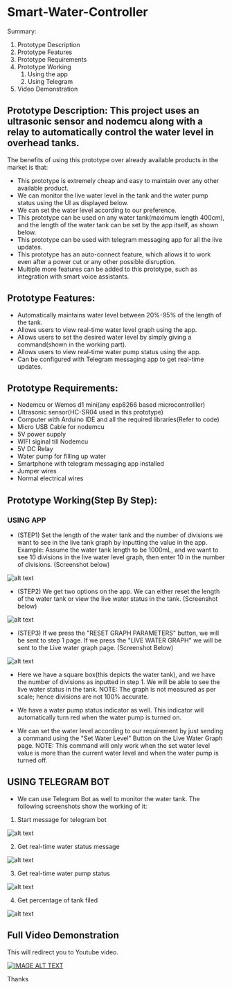 # Smart-Water-Controller

Summary:
1. Prototype Description
2. Prototype Features
3. Prototype Requirements
4. Prototype Working
      1. Using the app
      2. Using Telegram
5. Video Demonstration



## Prototype Description: This project uses an ultrasonic sensor and nodemcu along with a relay to automatically control the water level in overhead tanks. ## 
The benefits of using this prototype over already available products in the market is that:
* This prototype is extremely cheap and easy to maintain over any other available product.
* We can monitor the live water level in the tank and the water pump status using the UI as displayed below.
* We can set the water level according to our preference.
* This prototype can be used on any water tank(maximum length 400cm), and the length of the water tank can be set by the app itself, as shown below.
* This prototype can be used with telegram messaging app for all the live updates.
* This prototype has an auto-connect feature, which allows it to work even after a power cut or any other possible disruption. 
* Multiple more features can be added to this prototype, such as integration with smart voice assistants.
      



## Prototype Features: ##
* Automatically maintains water level between 20%-95% of the length of the tank. 
* Allows users to view real-time water level graph using the app. 
* Allows users to set the desired water level by simply giving a command(shown in the working part).
* Allows users to view real-time water pump status using the app.
* Can be configured with Telegram messaging app to get real-time updates.


## Prototype Requirements: ##
* Nodemcu or Wemos d1 mini(any esp8266 based microcontrolller)
* Ultrasonic sensor(HC-SR04 used in this prototype)
* Computer with Arduino IDE and all the required libraries(Refer to code)
* Micro USB Cable for nodemcu
* 5V power supply
* WIFI siginal till Nodemcu
* 5V DC Relay
* Water pump for filling up water
* Smartphone with telegram messaging app installed
* Jumper wires 
* Normal electrical wires 
      
 

## Prototype Working(Step By Step): ##

### USING APP ###

* (STEP1) Set the length of the water tank and the number of divisions we want to see in the live tank graph by inputting the value in the app. Example: Assume the water tank length to be 1000mL, and we want to see 10 divisions in the live water level graph, then enter 10 in the number of divisions. (Screenshot below)

![alt text](https://github.com/shubhamxbajaj/Smart-Water-Controller/blob/main/screenshots/Reset%20Page.jpeg)

* (STEP2) We get two options on the app. We can either reset the length of the water tank or view the live water status in the tank. (Screenshot below)

![alt text](https://github.com/shubhamxbajaj/Smart-Water-Controller/blob/main/screenshots/main_menu.jpg)

* (STEP3) If we press the "RESET GRAPH PARAMETERS" button, we will be sent to step 1 page. If we press the "LIVE WATER GRAPH" we will be sent to the Live water graph page. (Screenshot Below)

![alt text](https://github.com/shubhamxbajaj/Smart-Water-Controller/blob/main/screenshots/Live%20water%20graph.jpeg)

* Here we have a square box(this depicts the water tank), and we have the number of divisions as inputted in step 1. We will be able to see the live water status in the tank. NOTE: The graph is not measured as per scale; hence divisions are not 100% accurate. 

* We have a water pump status indicator as well. This indicator will automatically turn red when the water pump is turned on.

* We can set the water level according to our requirement by just sending a command using the "Set Water Level" Button on the Live Water Graph page. NOTE: This command will only work when the set water level value is more than the current water level and when the water pump is turned off. 

## USING TELEGRAM BOT ##

* We can use Telegram Bot as well to monitor the water tank. The following screenshots show the working of it:

1. Start message for telegram bot

![alt text](https://github.com/shubhamxbajaj/Smart-Water-Controller/blob/main/screenshots/telegram_start_message.PNG)

2. Get real-time water status message

![alt text](https://github.com/shubhamxbajaj/Smart-Water-Controller/blob/main/screenshots/telegram_live_water_status.PNG)

3. Get real-time water pump status

![alt text](https://github.com/shubhamxbajaj/Smart-Water-Controller/blob/main/screenshots/telegram_water_pump_status.PNG)

4. Get percentage of tank filed

![alt text](https://github.com/shubhamxbajaj/Smart-Water-Controller/blob/main/screenshots/telegram_tank_percentage.PNG)


## Full Video Demonstration ##

This will redirect you to Youtube video.

[![IMAGE ALT TEXT](https://github.com/shubhamxbajaj/Smart-Water-Controller/blob/main/screenshots/Thumbnail.PNG)](https://youtu.be/yfa8hYIPRuM "Automatic smart water controller with real-time graph and telegram integration")


Thanks




